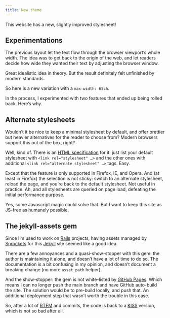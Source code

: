 ```yaml
---
title: New theme
---
```


This website has a new, slightly improved stylesheet!

## Experimentations

The previous layout let the text flow through the browser viewport’s whole width. The idea was to get back to the origin of the web, and let readers decide how wide they wanted their text by adjusting the browser window.

Great idealistic idea in theory. But the result definitely felt unfinished by modern standards.

So here is a new variation with a `max-width: 65ch`.

In the process, I experimented with two features that ended up being rolled back. Here’s why.

## Alternate stylesheets

Wouldn’t it be nice to keep a minimal stylesheet by default, and offer prettier but heavier alternatives for the reader to choose from? Modern browsers support this out of the box, right?

Well, kind of. There is an [HTML specification](https://developer.mozilla.org/en-US/docs/Web/CSS/Alternative_style_sheets) for it: just list your default stylesheet with `<link rel="stylesheet" …>` and the other ones with additional `<link rel="alternate stylesheet" …>` tags. Easy.

Except that the feature is only supported in Firefox, IE, and Opera. And (at least in Firefox) the selection is not sticky: switch to an alternate stylesheet, reload the page, and you’re back to the default stylesheet. Not useful in practice. Ah, and all stylesheets are queried on page load, defeating the initial performance purpose.

Yes, some Javascript magic could solve that. But I want to keep this site as JS-free as humanely possible.

## The jekyll-assets gem

Since I’m used to work on [Rails](https://rubyonrails.org) projects, having assets managed by [Sprockets](https://github.com/rails/sprockets) for this [Jekyll](https://jekyllrb.com) site seemed like a good idea.

There are a few annoyances and a quasi-show-stopper with this gem: the author is maintaining it alone, and doesn’t have a lot of time to do so. The documentation is a bit confusing in my opinion, and doesn’t document a breaking change (no more `asset_path` helper).

And the show-stopper: the gem is not white-listed by [GitHub Pages](https://pages.github.com). Which means I can no longer push the main branch and have GitHub auto-build the site. The solution would be to pre-build locally, and push that. An additional deployment step that wasn’t worth the trouble in this case.

So, after a lot of [RTFM](https://en.wikipedia.org/wiki/RTFM) and commits, the code is back to a [KISS](https://en.wikipedia.org/wiki/KISS_principle) version, which is not so bad after all.

